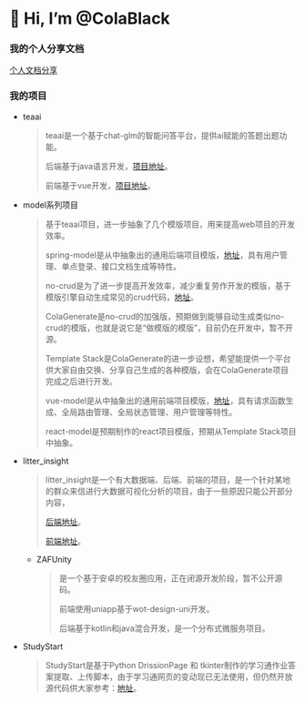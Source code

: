 # 👋 Hi, I’m @ColaBlack

### 我的个人分享文档
[个人文档分享](https://colablack.github.io/ColaBlack.githjub.io/)

### 我的项目

- teaai
  > teaai是一个基于chat-glm的智能问答平台，提供ai赋能的答题出题功能。
  > 
  > 后端基于java语言开发，[项目地址](https://github.com/ColaBlack/tea_ai_backend)。
  > 
  > 前端基于vue开发，[项目地址](https://github.com/ColaBlack/tea_ai_frontend)。
- model系列项目
  > 基于teaai项目，进一步抽象了几个模版项目，用来提高web项目的开发效率。
  >
  > spring-model是从中抽象出的通用后端项目模版，[地址](https://github.com/ColaBlack/spring-model)，具有用户管理、单点登录、接口文档生成等特性。
  >
  > no-crud是为了进一步提高开发效率，减少重复劳作开发的模版，基于模版引擎自动生成常见的crud代码，[地址](https://github.com/ColaBlack/nocrud)。
  >
  > ColaGenerate是no-crud的加强版，预期做到能够自动生成类似no-crud的模版，也就是说它是“做模版的模版”，目前仍在开发中，暂不开源。
  >
  > Template Stack是ColaGenerate的进一步设想，希望能提供一个平台供大家自由交换、分享自己生成的各种模版，会在ColaGenerate项目完成之后进行开发。
  >
  > vue-model是从中抽象出的通用前端项目模版，[地址](https://github.com/ColaBlack/vue-model)，具有请求函数生成、全局路由管理、全局状态管理、用户管理等特性。
  >
  > react-model是预期制作的react项目模版，预期从Template Stack项目中抽象。
- litter_insight
  > litter_insight是一个有大数据端、后端、前端的项目，是一个针对某地的群众来信进行大数据可视化分析的项目，由于一些原因只能公开部分内容，
  >
  > [后端地址](https://github.com/ColaBlack/litter_backend)。
  >
  > [前端地址](https://github.com/ColaBlack/litter_insight_frontend)。
  - ZAFUnity
    > 是一个基于安卓的校友圈应用，正在闭源开发阶段，暂不公开源码。
    >
    > 前端使用uniapp基于wot-design-uni开发。
    >
    > 后端基于kotlin和java混合开发，是一个分布式微服务项目。
- StudyStart
  > StudyStart是基于Python DrissionPage 和 tkinter制作的学习通作业答案提取、上传脚本，由于学习通网页的变动现已无法使用，但仍然开放源代码供大家参考：[地址](https://github.com/ColaBlack/StudyStart)。
